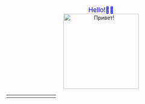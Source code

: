 <body>
    <div id="header" align="center">
      <center><font style="color:#0000FF"><big>Hello!👋🤙</big></font></center>
      </div>
        <div id="header" align="center">
      <img src="https://www.riotgames.com/darkroom/630/81fa62640571559795977cb9e5afbf02:b962fb42069bf5cd6d6aacf3cd82aba1/braum-wave-1.gif" width="200" height="200" alt="Привет!"/>
      </div>
    <table>
<tr>
  <td width="50" align="center" background="https://catherineasquithgallery.com/uploads/posts/2021-02/1613714175_19-p-myagkii-fon-dlya-prezentatsii-20.jpg"></td>
  <td width="50" align="center" background="https://catherineasquithgallery.com/uploads/posts/2021-02/1613714175_19-p-myagkii-fon-dlya-prezentatsii-20.jpg"></td>
</tr>
</table>
  </body>
